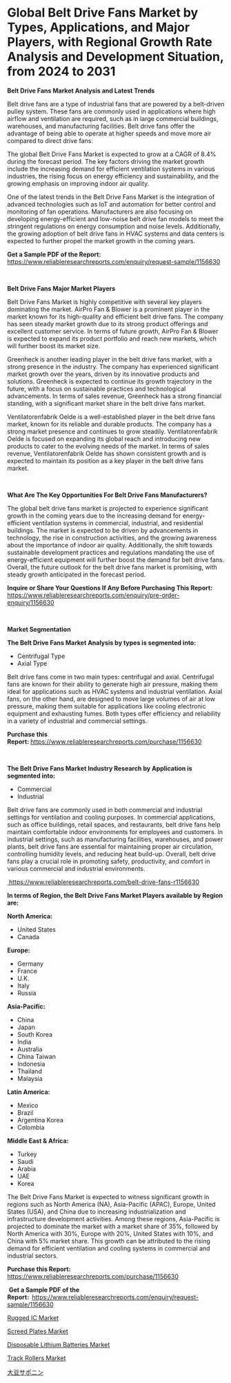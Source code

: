 <p><h1>Global Belt Drive Fans Market by Types, Applications, and Major Players, with Regional Growth Rate Analysis and Development Situation, from 2024 to 2031</h1></p><p><strong>Belt Drive Fans Market Analysis and Latest Trends</strong></p>
<p><p>Belt drive fans are a type of industrial fans that are powered by a belt-driven pulley system. These fans are commonly used in applications where high airflow and ventilation are required, such as in large commercial buildings, warehouses, and manufacturing facilities. Belt drive fans offer the advantage of being able to operate at higher speeds and move more air compared to direct drive fans.</p><p>The global Belt Drive Fans Market is expected to grow at a CAGR of 8.4% during the forecast period. The key factors driving the market growth include the increasing demand for efficient ventilation systems in various industries, the rising focus on energy efficiency and sustainability, and the growing emphasis on improving indoor air quality.</p><p>One of the latest trends in the Belt Drive Fans Market is the integration of advanced technologies such as IoT and automation for better control and monitoring of fan operations. Manufacturers are also focusing on developing energy-efficient and low-noise belt drive fan models to meet the stringent regulations on energy consumption and noise levels. Additionally, the growing adoption of belt drive fans in HVAC systems and data centers is expected to further propel the market growth in the coming years.</p></p>
<p><strong>Get a Sample PDF of the Report:&nbsp;</strong> <a href="https://www.reliableresearchreports.com/enquiry/request-sample/1156630">https://www.reliableresearchreports.com/enquiry/request-sample/1156630</a></p>
<p>&nbsp;</p>
<p><strong>Belt Drive Fans Major Market Players</strong></p>
<p><p>Belt Drive Fans Market is highly competitive with several key players dominating the market. AirPro Fan & Blower is a prominent player in the market known for its high-quality and efficient belt drive fans. The company has seen steady market growth due to its strong product offerings and excellent customer service. In terms of future growth, AirPro Fan & Blower is expected to expand its product portfolio and reach new markets, which will further boost its market size.</p><p>Greenheck is another leading player in the belt drive fans market, with a strong presence in the industry. The company has experienced significant market growth over the years, driven by its innovative products and solutions. Greenheck is expected to continue its growth trajectory in the future, with a focus on sustainable practices and technological advancements. In terms of sales revenue, Greenheck has a strong financial standing, with a significant market share in the belt drive fans market.</p><p>Ventilatorenfabrik Oelde is a well-established player in the belt drive fans market, known for its reliable and durable products. The company has a strong market presence and continues to grow steadily. Ventilatorenfabrik Oelde is focused on expanding its global reach and introducing new products to cater to the evolving needs of the market. In terms of sales revenue, Ventilatorenfabrik Oelde has shown consistent growth and is expected to maintain its position as a key player in the belt drive fans market.</p></p>
<p>&nbsp;</p>
<p><strong>What Are The Key Opportunities For Belt Drive Fans Manufacturers?</strong></p>
<p><p>The global belt drive fans market is projected to experience significant growth in the coming years due to the increasing demand for energy-efficient ventilation systems in commercial, industrial, and residential buildings. The market is expected to be driven by advancements in technology, the rise in construction activities, and the growing awareness about the importance of indoor air quality. Additionally, the shift towards sustainable development practices and regulations mandating the use of energy-efficient equipment will further boost the demand for belt drive fans. Overall, the future outlook for the belt drive fans market is promising, with steady growth anticipated in the forecast period.</p></p>
<p><strong>Inquire or Share Your Questions If Any Before Purchasing This Report:</strong> <a href="https://www.reliableresearchreports.com/enquiry/pre-order-enquiry/1156630">https://www.reliableresearchreports.com/enquiry/pre-order-enquiry/1156630</a></p>
<p>&nbsp;</p>
<p><strong>Market Segmentation</strong></p>
<p><strong>The Belt Drive Fans Market Analysis by types is segmented into:</strong></p>
<p><ul><li>Centrifugal Type</li><li>Axial Type</li></ul></p>
<p><p>Belt drive fans come in two main types: centrifugal and axial. Centrifugal fans are known for their ability to generate high air pressure, making them ideal for applications such as HVAC systems and industrial ventilation. Axial fans, on the other hand, are designed to move large volumes of air at low pressure, making them suitable for applications like cooling electronic equipment and exhausting fumes. Both types offer efficiency and reliability in a variety of industrial and commercial settings.</p></p>
<p><strong>Purchase this Report:&nbsp;</strong><a href="https://www.reliableresearchreports.com/purchase/1156630">https://www.reliableresearchreports.com/purchase/1156630</a></p>
<p>&nbsp;</p>
<p><strong>The Belt Drive Fans Market Industry Research by Application is segmented into:</strong></p>
<p><ul><li>Commercial</li><li>Industrial</li></ul></p>
<p><p>Belt drive fans are commonly used in both commercial and industrial settings for ventilation and cooling purposes. In commercial applications, such as office buildings, retail spaces, and restaurants, belt drive fans help maintain comfortable indoor environments for employees and customers. In industrial settings, such as manufacturing facilities, warehouses, and power plants, belt drive fans are essential for maintaining proper air circulation, controlling humidity levels, and reducing heat build-up. Overall, belt drive fans play a crucial role in promoting safety, productivity, and comfort in various commercial and industrial environments.</p></p>
<p><a href="https://www.reliableresearchreports.com/belt-drive-fans-r1156630">&nbsp;https://www.reliableresearchreports.com/belt-drive-fans-r1156630</a></p>
<p><strong>In terms of Region, the Belt Drive Fans Market Players available by Region are:</strong></p>
<p>
    <p> <strong> North America: </strong>
        <ul>
            <li>United States</li>
            <li>Canada</li>
        </ul>
        </p> 
    <p> <strong> Europe: </strong>
        <ul>
            <li>Germany</li>
            <li>France</li>
            <li>U.K.</li>
            <li>Italy</li>
            <li>Russia</li>
        </ul>
        </p> 
    <p> <strong> Asia-Pacific: </strong>
        <ul>
            <li>China</li>
            <li>Japan</li>
            <li>South Korea</li>
            <li>India</li>
            <li>Australia</li>
            <li>China Taiwan</li>
            <li>Indonesia</li>
            <li>Thailand</li>
            <li>Malaysia</li>
        </ul>
        </p> 
    <p> <strong> Latin America: </strong>
        <ul>
            <li>Mexico</li>
            <li>Brazil</li>
            <li>Argentina Korea</li>
            <li>Colombia</li>
        </ul>
        </p> 
    <p> <strong> Middle East & Africa: </strong>
        <ul>
            <li>Turkey</li>
            <li>Saudi</li>
            <li>Arabia</li>
            <li>UAE</li>
            <li>Korea</li>
        </ul>
    </p>
    </p>
<p><p>The Belt Drive Fans Market is expected to witness significant growth in regions such as North America (NA), Asia-Pacific (APAC), Europe, United States (USA), and China due to increasing industrialization and infrastructure development activities. Among these regions, Asia-Pacific is projected to dominate the market with a market share of 35%, followed by North America with 30%, Europe with 20%, United States with 10%, and China with 5% market share. This growth can be attributed to the rising demand for efficient ventilation and cooling systems in commercial and industrial sectors.</p></p>
<p><strong>Purchase this Report: </strong><a href="https://www.reliableresearchreports.com/purchase/1156630">https://www.reliableresearchreports.com/purchase/1156630</a></p>
<p>&nbsp;<strong>Get a Sample PDF of the Report:&nbsp;&nbsp;</strong><a href="https://www.reliableresearchreports.com/enquiry/request-sample/1156630">https://www.reliableresearchreports.com/enquiry/request-sample/1156630</a></p>
<p><strong></strong></p>
<p><p><a href="https://www.linkedin.com/pulse/rugged-ic-market-trends-analysis-forecasted-period-2024-2031-qeoef?trackingId=WhmXJwUycFnZyqryQDtMCQ%3D%3D">Rugged IC Market</a></p><p><a href="https://github.com/nancykennedykellievqfqt2/Market-Research-Report-List-2/blob/main/screed-plates-market.md">Screed Plates Market</a></p><p><a href="https://www.linkedin.com/pulse/decoding-disposable-lithium-batteries-market-metrics-share-trends-emyuf?trackingId=f9NezmJU7qhaVL3XOdijzA%3D%3D">Disposable Lithium Batteries Market</a></p><p><a href="https://github.com/NorbertYates/Market-Research-Report-List-4/blob/main/track-rollers-market.md">Track Rollers Market</a></p><p><a href="https://github.com/zekaoe592392/Market-Research-Report-List-1/blob/main/839776435215.md">大豆サポニン</a></p></p>